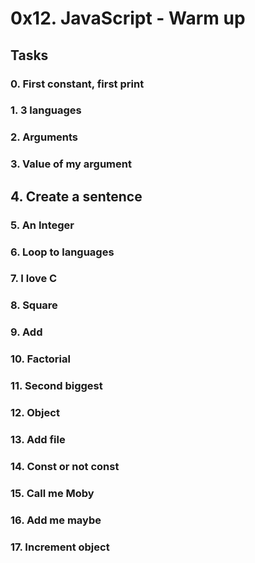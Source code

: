 # 0x12. JavaScript - Warm up

## Tasks

### 0. First constant, first print

### 1. 3 languages

### 2. Arguments

### 3. Value of my argument

## 4. Create a sentence

### 5. An Integer

### 6. Loop to languages

### 7. I love C

### 8. Square

### 9. Add

### 10. Factorial

### 11. Second biggest

### 12. Object

### 13. Add file

### 14. Const or not const

### 15. Call me Moby

### 16. Add me maybe

### 17. Increment object
